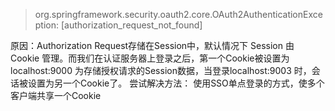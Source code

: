 > org.springframework.security.oauth2.core.OAuth2AuthenticationException: [authorization_request_not_found] 

原因：Authorization Request存储在Session中，默认情况下 Session 由 Cookie 管理。而我们在认证服务器上登录之后，第一个Cookie被设置为 localhost:9000 为存储授权请求的Session数据，当登录localhost:9003 时，会话被设置为另一个Cookie了。
尝试解决方法：
    使用SSO单点登录的方式，使多个客户端共享一个Cookie